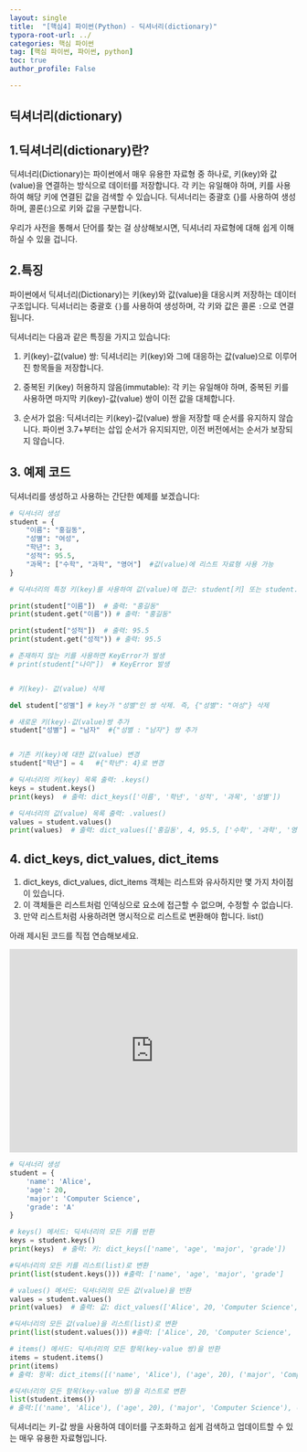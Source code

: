```yaml
---
layout: single
title:  "[핵심4] 파이썬(Python) - 딕셔너리(dictionary)"
typora-root-url: ../
categories: 핵심 파이썬
tag: [핵심 파이썬, 파이썬, python]
toc: true
author_profile: False

---
```


## 딕셔너리(dictionary)

## 1.딕셔너리(dictionary)란?

딕셔너리(Dictionary)는 파이썬에서 매우 유용한 자료형 중 하나로, 키(key)와 값(value)을 연결하는 방식으로 데이터를 저장합니다. 각 키는 유일해야 하며, 키를 사용하여 해당 키에 연결된 값을 검색할 수 있습니다. 딕셔너리는 중괄호 {}를 사용하여 생성하며, 콜론(:)으로 키와 값을 구분합니다. 

우리가 사전을 통해서 단어를 찾는 걸 상상해보시면, 딕셔너리 자료형에 대해 쉽게 이해하실 수 있을 겁니다. 

## 2.특징

파이썬에서 딕셔너리(Dictionary)는 키(key)와 값(value)을 대응시켜 저장하는 데이터 구조입니다. 딕셔너리는 중괄호 `{}`를 사용하여 생성하며, 각 키와 값은 콜론 `:`으로 연결됩니다. 

딕셔너리는 다음과 같은 특징을 가지고 있습니다:

1. 키(key)-값(value) 쌍: 딕셔너리는 키(key)와 그에 대응하는 값(value)으로 이루어진 항목들을 저장합니다.

2. 중복된 키(key) 허용하지 않음(immutable): 각 키는 유일해야 하며, 중복된 키를 사용하면 마지막 키(key)-값(value) 쌍이 이전 값을 대체합니다.

3. 순서가 없음: 딕셔너리는 키(key)-값(value) 쌍을 저장할 때 순서를 유지하지 않습니다. 파이썬 3.7+부터는 삽입 순서가 유지되지만, 이전 버전에서는 순서가 보장되지 않습니다.

## 3. 예제 코드

딕셔너리를 생성하고 사용하는 간단한 예제를 보겠습니다:

```python
# 딕셔너리 생성
student = {
    "이름": "홍길동",
    "성별": "여성",
    "학년": 3,
    "성적": 95.5,
    "과목": ["수학", "과학", "영어"]  #값(value)에 리스트 자료형 사용 가능
}

# 딕셔너리의 특정 키(key)를 사용하여 값(value)에 접근: student[키] 또는 student.get(키)

print(student["이름"])  # 출력: "홍길동"
print(student.get("이름")) # 출력: "홍길동"

print(student["성적"])  # 출력: 95.5
print(student.get("성적")) # 출력: 95.5

# 존재하지 않는 키를 사용하면 KeyError가 발생
# print(student["나이"])  # KeyError 발생


# 키(key)- 값(value) 삭제

del student["성별"] # key가 "성별"인 쌍 삭제. 즉, {"성별": "여성"} 삭제

# 새로운 키(key)-값(value)쌍 추가
student["성별"] = "남자"  #{"성별 : "남자"} 쌍 추가


# 기존 키(key)에 대한 값(value) 변경
student["학년"] = 4   #{"학년": 4}로 변경

# 딕셔너리의 키(key) 목록 출력: .keys()
keys = student.keys()
print(keys)  # 출력: dict_keys(['이름', '학년', '성적', '과목', '성별'])

# 딕셔너리의 값(value) 목록 출력: .values()
values = student.values()
print(values)  # 출력: dict_values(['홍길동', 4, 95.5, ['수학', '과학', '영어'], '남자'])
```

## 4. dict_keys, dict_values, dict_items

1. dict_keys, dict_values, dict_items 객체는 리스트와 유사하지만 몇 가지 차이점이 있습니다.
2. 이 객체들은 리스트처럼 인덱싱으로 요소에 접근할 수 없으며, 수정할 수 없습니다.
3. 만약 리스트처럼 사용하려면 명시적으로 리스트로 변환해야 합니다. list()


아래 제시된 코드를 직접 연습해보세요. 

<iframe src="https://trinket.io/embed/python/3d8d7ce66b" width="100%" height="356" frameborder="0" marginwidth="0" marginheight="0" allowfullscreen></iframe>

```python
# 딕셔너리 생성
student = {
    'name': 'Alice',
    'age': 20,
    'major': 'Computer Science',
    'grade': 'A'
}

# keys() 메서드: 딕셔너리의 모든 키를 반환
keys = student.keys()
print(keys)  # 출력: 키: dict_keys(['name', 'age', 'major', 'grade'])

#딕셔너리의 모든 키를 리스트(list)로 변환
print(list(student.keys())) #출력: ['name', 'age', 'major', 'grade']

# values() 메서드: 딕셔너리의 모든 값(value)을 반환
values = student.values()
print(values)  # 출력: 값: dict_values(['Alice', 20, 'Computer Science', 'A'])

#딕셔너리의 모든 값(value)을 리스트(list)로 변환
print(list(student.values())) #출력: ['Alice', 20, 'Computer Science', 'A']

# items() 메서드: 딕셔너리의 모든 항목(key-value 쌍)을 반환
items = student.items()
print(items)
# 출력: 항목: dict_items([('name', 'Alice'), ('age', 20), ('major', 'Computer Science'), ('grade', 'A')])

#딕셔너리의 모든 항목(key-value 쌍)을 리스트로 변환
list(student.items())
# 출력:[('name', 'Alice'), ('age', 20), ('major', 'Computer Science'), ('grade', 'A')]
```

딕셔너리는 키-값 쌍을 사용하여 데이터를 구조화하고 쉽게 검색하고 업데이트할 수 있는 매우 유용한 자료형입니다.